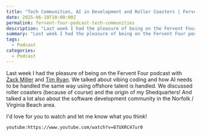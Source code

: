 ```yaml
---
title: "Tech Communities, AI in Development and Roller Coasters | Fervent Four Podcast"
date: 2025-06-10T10:00:00Z
permalink: fervent-four-podcast-tech-communities
description: "Last week I had the pleasure of being on the Fervent Four podcast with Zack Miller and Tim Ryan.  We talked about vibing coding and how AI needs to be handled the same way using offshore talent is handled.  We discussed roller coasters (because of course) and the origin of my Shedquarters!  And talked a lot also about the software development community in the Norfolk / Virginia Beach area."
summary: "Last week I had the pleasure of being on the Fervent Four podcast with Zack Miller and Tim Ryan.  We talked about vibing coding and how AI needs to be handled the same way using offshore talent is handled.  We discussed roller coasters (because of course) and the origin of my Shedquarters!  And talked a lot also about the software development community in the Norfolk / Virginia Beach area."
tags:
  - Podcast
categories:
  - Podcast
---
```


Last week I had the pleasure of being on the Fervent Four podcast with [Zack Miller](https://www.linkedin.com/in/zackmillersays/) and [Tim Ryan](https://www.linkedin.com/in/ryantnt/).  We talked about vibing coding and how AI needs to be handled the same way using offshore talent is handled.  We discussed roller coasters (because of course) and the origin of my Shedquarters!  And talked a lot also about the software development community in the Norfolk / Virginia Beach area.

I'd love for you to watch and let me know what you think!

`youtube:https://www.youtube.com/watch?v=87UXRC47ur0`